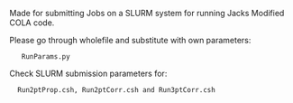 Made for submitting Jobs on a SLURM system for running Jacks Modified COLA code.

Please go through wholefile and substitute with own parameters:
       
       RunParams.py

Check SLURM submission parameters for:
      
      Run2ptProp.csh, Run2ptCorr.csh and Run3ptCorr.csh

